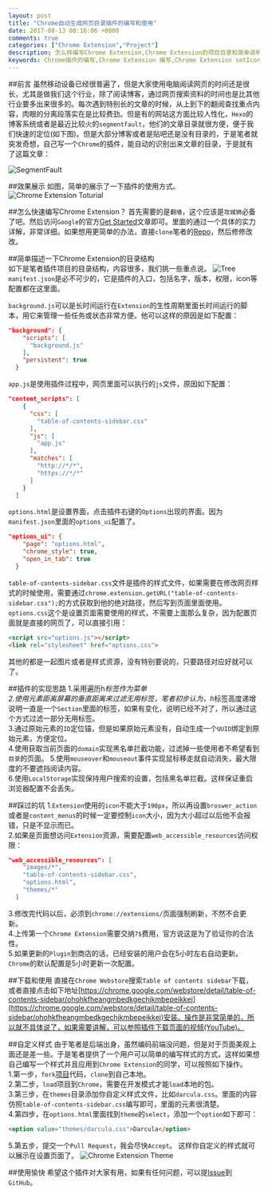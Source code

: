 ```yaml
---
layout: post
title: "Chrome自动生成网页目录插件的编写和使用"
date: 2017-08-13 00:16:06 +0800
comments: true
categories: ["Chrome Extension","Project"]
description: 怎么样编写Chrome Extension,Chrome Extension的项目目录和简单说明,自动生成文章目录的Chrome Extension讲解,编写Chrome Extension过程中遇到的坑,如何为插件编写主题,下载地址
keywords: Chrome插件的编写,Chrome Extension 编写,Chrome Extension setIcon, Chrome Extension LocalStorage,自己动手写Chrome Extension
---
```

##前言
虽然移动设备已经很普遍了，但是大家使用电脑阅读网页的时间还是很长，尤其是做我们这个行业，除了阅读博客，通过网页搜索资料的时间也是比其他行业要多出来很多的。每次遇到特别长的文章的时候，从上到下的翻阅查找重点内容，肉眼的分离段落实在是比较费劲。但是有的网站这方面比较人性化，`Hexo`的博客系统或者是最近比较火的`segmentfault`，他们的文章目录就很方便，便于我们快速的定位(如下图)。但是大部分博客或者是贴吧还是没有目录的，于是笔者就突发奇想，自己写一个`Chrome`的插件，能自动的识别出来文章的目录，于是就有了这篇文章：  
<!-- more -->
![SegmentFault](/images/posts/chrome-extension-segmentfault.png)

##效果展示
如图，简单的展示了一下插件的使用方式。
![Chrome Extension Toturial](/images/posts/chrome-extension-tutorial.gif)

##怎么快速编写Chrome Extension？
首先需要的是`翻墙`，这个应该是`攻城狮`必备了吧。然后访问`Google`的官方[Get Started](https://developer.chrome.com/extensions/getstarted)文章即可。里面的通过一个具体的实力详解，非常详细。如果想用更简单的办法，直接`clone`笔者的[Repo](https://github.com/codedrinker/table-of-contents-sidebar)，然后修修改改。

##简单描述一下Chrome Extension的目录结构  
如下是笔者插件项目的目录结构，内容很多，我们挑一些重点说。
![Tree](/images/posts/chrome-extension-tree.png)  
`manifest.json`是必不可少的，它是插件的入口，包括名字，版本，权限，icon等配置都在这里面。  

`background.js`可以是长时间运行在`Extension`的生性周期里面长时间运行的脚本，用它来管理一些任务或状态非常方便。他可以这样的原因是如下配置：
```json manifest.json
"background": {
    "scripts": [
      "background.js"
    ],
    "persistent": true
  }
```  
`app.js`是使用插件过程中，网页里面可以执行的`js`文件，原因如下配置：
```json manifest.json
"content_scripts": [
    {
      "css": [
        "table-of-contents-sidebar.css"
      ],
      "js": [
        "app.js"
      ],
      "matches": [
        "http://*/*",
        "https://*/*"
      ]
    }
  ]
```
`options.html`是设置界面，点击插件右键的`Options`出现的界面。因为`manifest.json`里面的`options_ui`配置了。
```json manifest.json
"options_ui": {
    "page": "options.html",
    "chrome_style": true,
    "open_in_tab": true
  }
```
`table-of-contents-sidebar.css`文件是插件的样式文件，如果需要在修改网页样式的时候使用，需要通过`chrome.extension.getURL("table-of-contents-sidebar.css");`的方式获取到他的绝对路径，然后写到页面里面使用。  
`options.css`这个是设置页面需要使用的样式，不需要上面那么复杂，因为配置页面就是直接的网页了，可以直接引用：
```html options.html
<script src="options.js"></script>
<link rel="stylesheet" href="options.css">
```
其他的都是一起图片或者是样式资源，没有特别要说的，只要路径对应好就可以了。

##插件的实现思路
1.采用遍历h*标签作为菜单  
2.使用元素距离屏幕的垂直距离来过滤无用标签，笔者初步认为，h*标签高度递增说明一直是一个`Section`里面的标签，如果有变化，说明已经不对了，所以通过这个方式过滤一部分无用标签。  
3.通过原始元素的`ID`定位锚，但是如果原始元素没有，自动生成一个`UUID`绑定到原始元素，方便定位。  
4.使用获取当前页面的`domain`实现黑名单拦截功能，过滤掉一些使用者不希望看到`目录`的页面。
5.使用`mouseover`和`mouseout`事件实现鼠标移走就自动消失，最大限度的不要遮挡阅读内容。  
6.使用`LocalStorage`实现保持用户搜索的设置，包括黑名单拦截。这样保证重启浏览器配置不会丢失。

##踩过的坑
1.`Extension`使用的`icon`不能大于`190px`，所以再设置`broswer_action`或者是`content_menus`的时候一定要控制`icon`大小，因为大小超过以后他不会报错，只是不显示而已。  
2.如果是页面想访问`Extension`资源，需要配置`web_accessible_resources`访问权限：
```json manifest.json
"web_accessible_resources": [
    "images/*",
    "table-of-contents-sidebar.css",
    "options.html",
    "themes/*"
  ]
```
3.修改完代码以后，必须到`chrome://extensions/`页面强制刷新，不然不会更新。    
4.上传第一个`Chrome Extension`需要交纳`7$`费用，官方说这是为了验证你的合法性。  
5.如果更新的`Plugin`到商店的话，已经安装的用户会在5小时左右自动更新。`Chrome`的默认配置是5小时更新一次配置。

##下载和使用
直接在`Chrome Webstore`搜索`Table of contents sidebar`下载，或者直接点击如下地址[https://chrome.google.com/webstore/detail/table-of-contents-sidebar/ohohkfheangmbedkgechjkmbepeikkej](https://chrome.google.com/webstore/detail/table-of-contents-sidebar/ohohkfheangmbedkgechjkmbepeikkej)安装。操作是非常简单的，所以就不具体说了，如果需要讲解，可以参照插件下载页面的视频(YouTube)。

##自定义样式
由于笔者是后端出身，虽然编码前端没问题，但是对于页面美观上面还是差一些。于是笔者提供了一个用户可以简单的编写样式的方式，这样如果想自己编写一个样式并且应用到`Chrome Extension`的同学，可以按照如下操作。    
1.第一步，`fork`[项目](https://github.com/codedrinker/table-of-contents-sidebar)代码，`clone`到自己本地。  
2.第二步，`load`项目到`Chrome`，需要在开发模式才能`load`本地的包。  
3.第三步，在`themes`目录添加你自定义样式文件，比如`darcula.css`。里面的内容仿照`table-of-contents-sidebar.css`编写即可，里面的元素很清楚。  
4.第四步，在`options.html`里面找到`theme`的`select`，添加一个`option`如下即可：
```html options.html
<option value="themes/darcula.css">Darcula</option>
```
5.第五步，提交一个`Pull Request`，我会尽快`Accept`。
这样你自定义的样式就可以展示在设置页面了。
![Chrome Extension Theme](/images/posts/chrome-extension-theme.png)

##使用愉快
希望这个插件对大家有用，如果有任何问题，可以提[Issue](https://github.com/codedrinker/table-of-contents-sidebar/issues)到`GitHub`。
